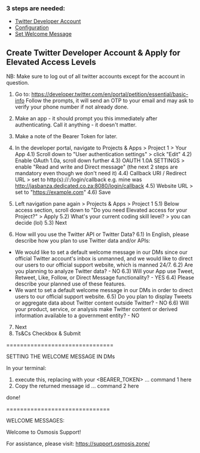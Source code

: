 ### 3 steps are needed:
- [Twitter Developer Account](#)
- [Configuration](#prerequisites)
- [Set Welcome Message](#setup)

## Create Twitter Developer Account & Apply for Elevated Access Levels

NB: Make sure to log out of all twitter accounts except for the account in question.

1) Go to: https://developer.twitter.com/en/portal/petition/essential/basic-info
Follow the prompts, it will send an OTP to your email and may ask to verify your phone number if not already done.

2) Make an app - it should prompt you this immediately after authenticating. Call it anything - it doesn't matter.

3) Make a note of the Bearer Token for later.

4) In the developer portal, navigate to Projects & Apps > Project 1 > Your App
4.1) Scroll down to "User authentication settings" > click "Edit"
4.2) Enable OAuth 1.0a, scroll down further
4.3) OAUTH 1.0A SETTINGS > enable "Read and write and Direct message"
(the next 2 steps are mandatory even though we don't need it)
4.4) Callback URI / Redirect URL > set to http(s)://<yourdomain>:<port>/login/callback
e.g. mine was http://jasbanza.dedicated.co.za:8080/login/callback
4.5) Website URL > set to "https://example.com"
4.6) Save

5) Left navigation pane again > Projects & Apps > Project 1
5.1) Below access section, scroll down to "Do you need Elevated access for your Project?" > Apply
5.2) What's your current coding skill level? > you can decide (lol)
5.3) Next

6) How will you use the Twitter API or Twitter Data?
6.1) In English, please describe how you plan to use Twitter data and/or APIs:
- We would like to set a default welcome message in our DMs since our official Twitter account's inbox is unmanned, and we would like to direct our users to our official support website, which is manned 24/7.
6.2) Are you planning to analyze Twitter data? - NO
6.3) Will your App use Tweet, Retweet, Like, Follow, or Direct Message functionality? - YES
6.4) Please describe your planned use of these features. 
- We want to set a default welcome message in our DMs in order to direct users to our official support website.
6.5) Do you plan to display Tweets or aggregate data about Twitter content outside Twitter? - NO
6.6) Will your product, service, or analysis make Twitter content or derived information available to a government entity? - NO

7) Next 
8) Ts&Cs Checkbox & Submit

===============================

SETTING THE WELCOME MESSAGE IN DMs

In your terminal:

1) execute this, replacing with your <BEARER_TOKEN> 
... command 1 here
2) Copy the returned message id
... command 2 here 

done!




==============================

WELCOME MESSAGES:

Welcome to Osmosis Support!

For assistance, please visit:
https://support.osmosis.zone/
